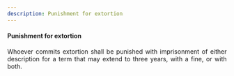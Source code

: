 ```yaml
---
description: Punishment for extortion
---
```


#### Punishment for extortion
<div style="text-align: justify">

Whoever commits extortion shall be punished with imprisonment of either description for a term that may extend to three years, with a fine, or with both.

</div>
